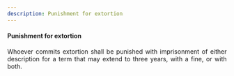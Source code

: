 ```yaml
---
description: Punishment for extortion
---
```


#### Punishment for extortion
<div style="text-align: justify">

Whoever commits extortion shall be punished with imprisonment of either description for a term that may extend to three years, with a fine, or with both.

</div>
